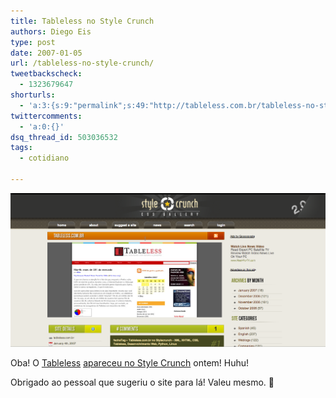 ```yaml
---
title: Tableless no Style Crunch
authors: Diego Eis
type: post
date: 2007-01-05
url: /tableless-no-style-crunch/
tweetbackscheck:
  - 1323679647
shorturls:
  - 'a:3:{s:9:"permalink";s:49:"http://tableless.com.br/tableless-no-style-crunch";s:7:"tinyurl";s:26:"http://tinyurl.com/3hnqqom";s:4:"isgd";s:19:"http://is.gd/mjFP2S";}'
twittercomments:
  - 'a:0:{}'
dsq_thread_id: 503036532
tags:
  - cotidiano

---
```

[<img width="505" height="246" id="image814" alt="Tableless no Style Crunch" src="https://raw.githubusercontent.com/diegoeis/tableless-static-images/master/2007/01/tableless-stylecrunch.png" />][1]
  
Oba! O [Tableless][2] [apareceu no Style Crunch][1] ontem! Huhu!

Obrigado ao pessoal que sugeriu o site para lá! Valeu mesmo. 🙂

 [1]: http://www.stylecrunch.com/2007/tablelesscombr/
 [2]: http://tableless.com.br/